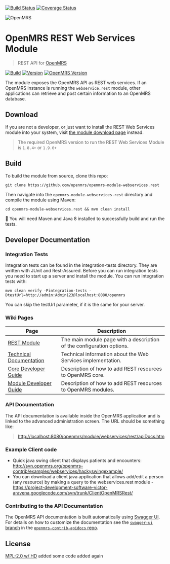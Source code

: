 [![Build Status](https://travis-ci.org/openmrs/openmrs-module-webservices.rest.svg?branch=master)](https://travis-ci.org/openmrs/openmrs-module-webservices.rest) [![Coverage
Status](https://coveralls.io/repos/github/openmrs/openmrs-module-webservices.rest/badge.svg?branch=master)](https://coveralls.io/github/openmrs/openmrs-module-webservices.rest?branch=master)

<img src="https://talk.openmrs.org/uploads/default/original/2X/f/f1ec579b0398cb04c80a54c56da219b2440fe249.jpg" alt="OpenMRS"/>

# OpenMRS REST Web Services Module

> REST API for [OpenMRS](http://openmrs.org)

<a href="https://ci.openmrs.org/browse/RESTWS-RESTWS"><img src="https://omrs-shields.psbrandt.io/build/RESTWS/RESTWS" alt="Build"/></a>
<a href="https://modules.openmrs.org/#/show/153/webservices-rest"><img src="https://omrs-shields.psbrandt.io/version/153" alt="Version"/></a>
<a href="https://modules.openmrs.org/#/show/153/webservices-rest"><img src="https://omrs-shields.psbrandt.io/omrsversion/153" alt="OpenMRS Version"/></a>

The module exposes the OpenMRS API as REST web services. If an OpenMRS instance is running the `webservice.rest` module, other applications can retrieve and post certain information to an OpenMRS database.

## Download

If you are not a developer, or just want to install the REST Web Services module into your
system, visit [the module download page](https://modules.openmrs.org/#/show/153/webservices-rest) instead.

> The required OpenMRS version to run the REST Web Services Module is `1.8.4+` or `1.9.0+`

## Build

To build the module from source, clone this repo:

```
git clone https://github.com/openmrs/openmrs-module-webservices.rest
```

Then navigate into the `openmrs-module-webservices.rest` directory and compile the module using Maven:

```
cd openmrs-module-webservices.rest && mvn clean install
```

:pushpin: You will need Maven and Java 8 installed to successfully build and run
the tests.

## Developer Documentation

### Integration Tests

Integration tests can be found in the integration-tests directory. They are written with JUnit and Rest-Assured.
Before you can run integration tests you need to start up a server and install the module.
You can run integration tests with:
```
mvn clean verify -Pintegration-tests -DtestUrl=http://admin:Admin123@localhost:8080/openmrs
```
You can skip the testUrl parameter, if it is the same for your server.

### Wiki Pages

| Page | Description |
| ---- | ----------- |
| [REST Module](https://wiki.openmrs.org/display/docs/REST+Module) | The main module page with a description of the configuration options. |
| [Technical Documentation](https://wiki.openmrs.org/display/docs/REST+Web+Services+Technical+Documentation) | Technical information about the Web Services implementation. |
| [Core Developer Guide](https://wiki.openmrs.org/display/docs/Adding+a+Web+Service+Step+by+Step+Guide+for+Core+Developers) | Description of how to add REST resources to OpenMRS core. |
| [Module Developer Guide](https://wiki.openmrs.org/display/docs/Adding+a+Web+Service+Step+by+Step+Guide+for+Module+Developers) | Description of how to add REST resources to OpenMRS modules. |

### API Documentation

The API documentation is available inside the OpenMRS application and is linked
to the advanced administration screen. The URL should be something like:
> [http://localhost:8080/openmrs/module/webservices/rest/apiDocs.htm](http://localhost:8080/openmrs/module/webservices/rest/apiDocs.htm)

### Example Client code
  * Quick java swing client that displays patients and encounters: http://svn.openmrs.org/openmrs-contrib/examples/webservices/hackyswingexample/
  * You can download a client java application that allows add/edit a person (any resource) by making a query to the webservices.rest module - https://project-development-software-victor-aravena.googlecode.com/svn/trunk/ClientOpenMRSRest/

### Contributing to the API Documentation

The OpenMRS API documentation is built automatically using [Swagger UI](http://swagger.io/swagger-ui/). For details on how to customize the documentation see the [`swagger-ui` branch](https://github.com/psbrandt/openmrs-contrib-apidocs/tree/swagger-ui) in the [`openmrs-contrib-apidocs` repo](https://github.com/psbrandt/openmrs-contrib-apidocs).

## License

[MPL-2.0 w/ HD](http://openmrs.org/license/)
added some code
added again
